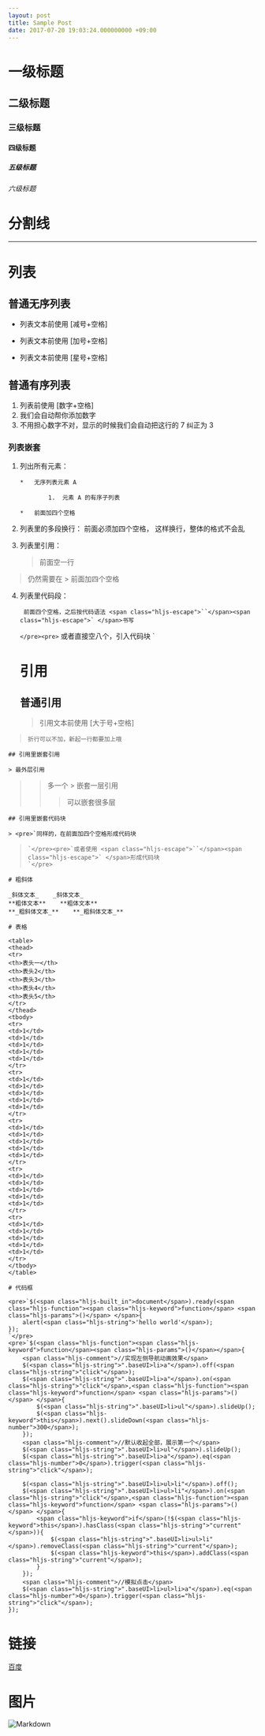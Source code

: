 ```yaml
---
layout: post
title: Sample Post
date: 2017-07-20 19:03:24.000000000 +09:00
---
```


# 一级标题

## 二级标题

### 三级标题

#### 四级标题

##### 五级标题

###### 六级标题

# 分割线

* * *

# 列表

## 普通无序列表

*   列表文本前使用 [减号+空格]

*   列表文本前使用 [加号+空格]

*   列表文本前使用 [星号+空格]

## 普通有序列表

1.  列表前使用 [数字+空格]
2.  我们会自动帮你添加数字
3.  不用担心数字不对，显示的时候我们会自动把这行的 7 纠正为 3

### 列表嵌套

1.  列出所有元素：

        *   无序列表元素 A

                1.  元素 A 的有序子列表

        *   前面加四个空格

2.  列表里的多段换行：
 前面必须加四个空格，
 这样换行，整体的格式不会乱
3.  列表里引用：

    > 前面空一行
> 仍然需要在 &gt;  前面加四个空格

4.  列表里代码段：

         前面四个空格，之后按代码语法 <span class="hljs-escape">``</span><span class="hljs-escape">` </span>书写
    `</pre><pre>` 或者直接空八个，引入代码块
    `</pre>

    # 引用

    ## 普通引用

    > 引用文本前使用 [大于号+空格]
>     折行可以不加，新起一行都要加上哦

    ## 引用里嵌套引用

    > 最外层引用
> 
> > 多一个 > 嵌套一层引用
> > 
> > > 可以嵌套很多层

    ## 引用里嵌套代码块

    > <pre>`同样的，在前面加四个空格形成代码块
>     `</pre><pre>`或者使用 <span class="hljs-escape">``</span><span class="hljs-escape">` </span>形成代码块
>     `</pre>

    # 粗斜体

    _斜体文本_    _斜体文本_
    **粗体文本**    **粗体文本**
    **_粗斜体文本_**    **_粗斜体文本_**

    # 表格

    <table>
    <thead>
    <tr>
    <th>表头一</th>
    <th>表头2</th>
    <th>表头3</th>
    <th>表头4</th>
    <th>表头5</th>
    </tr>
    </thead>
    <tbody>
    <tr>
    <td>1</td>
    <td>1</td>
    <td>1</td>
    <td>1</td>
    <td>1</td>
    </tr>
    <tr>
    <td>1</td>
    <td>1</td>
    <td>1</td>
    <td>1</td>
    <td>1</td>
    </tr>
    <tr>
    <td>1</td>
    <td>1</td>
    <td>1</td>
    <td>1</td>
    <td>1</td>
    </tr>
    <tr>
    <td>1</td>
    <td>1</td>
    <td>1</td>
    <td>1</td>
    <td>1</td>
    </tr>
    <tr>
    <td>1</td>
    <td>1</td>
    <td>1</td>
    <td>1</td>
    <td>1</td>
    </tr>
    </tbody>
    </table>

    # 代码框

    <pre>`$(<span class="hljs-built_in">document</span>).ready(<span class="hljs-function"><span class="hljs-keyword">function</span> <span class="hljs-params">()</span> </span>{
        alert(<span class="hljs-string">'hello world'</span>);
    });
    `</pre>
    <pre>`$(<span class="hljs-function"><span class="hljs-keyword">function</span><span class="hljs-params">()</span></span>{
        <span class="hljs-comment">//实现左侧导航动画效果</span>
        $(<span class="hljs-string">".baseUI>li>a"</span>).off(<span class="hljs-string">"click"</span>);
        $(<span class="hljs-string">".baseUI>li>a"</span>).on(<span class="hljs-string">"click"</span>,<span class="hljs-function"><span class="hljs-keyword">function</span> <span class="hljs-params">()</span> </span>{
            $(<span class="hljs-string">".baseUI>li>ul"</span>).slideUp();
            $(<span class="hljs-keyword">this</span>).next().slideDown(<span class="hljs-number">300</span>);
        });
        <span class="hljs-comment">//默认收起全部，展示第一个</span>
        $(<span class="hljs-string">".baseUI>li>ul"</span>).slideUp();
        $(<span class="hljs-string">".baseUI>li>a"</span>).eq(<span class="hljs-number">0</span>).trigger(<span class="hljs-string">"click"</span>);

        $(<span class="hljs-string">".baseUI>li>ul>li"</span>).off();
        $(<span class="hljs-string">".baseUI>li>ul>li"</span>).on(<span class="hljs-string">"click"</span>,<span class="hljs-function"><span class="hljs-keyword">function</span> <span class="hljs-params">()</span> </span>{
            <span class="hljs-keyword">if</span>(!$(<span class="hljs-keyword">this</span>).hasClass(<span class="hljs-string">"current"</span>)){
                $(<span class="hljs-string">".baseUI>li>ul>li"</span>).removeClass(<span class="hljs-string">"current"</span>);
                $(<span class="hljs-keyword">this</span>).addClass(<span class="hljs-string">"current"</span>);
            }
        });
        <span class="hljs-comment">//模拟点击</span>
        $(<span class="hljs-string">".baseUI>li>ul>li>a"</span>).eq(<span class="hljs-number">0</span>).trigger(<span class="hljs-string">"click"</span>);
    });

# 链接

[百度](www.baidu.com)

# 图片

![Markdown](http://i4.piimg.com/1949/0d13a45f01d3e8ce.png)